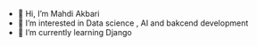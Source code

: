 - 👋 Hi, I’m Mahdi Akbari  
- 👀 I’m interested in Data science , AI and bakcend development
- 🌱 I’m currently learning Django

<!---
AkbariMahdi/AkbariMahdi is a ✨ special ✨ repository because its `README.md` (this file) appears on your GitHub profile.
You can click the Preview link to take a look at your changes.
--->
